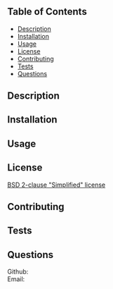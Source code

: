 # 
  ## Table of Contents
  - [Description](#Description)
  - [Installation](#Installation)
  - [Usage](#Usage)
  - [License](#License)
  - [Contributing](#Contributing)
  - [Tests](#Tests)
  - [Questions](#Questions)
  ## Description
  
  ## Installation
  
  ## Usage
  
  ## License
  [BSD 2-clause "Simplified" license](https://opensource.org/licenses/bsd-2-clause)
  ## Contributing
  
  ## Tests
  
  ## Questions
  Github:   
  Email: 
